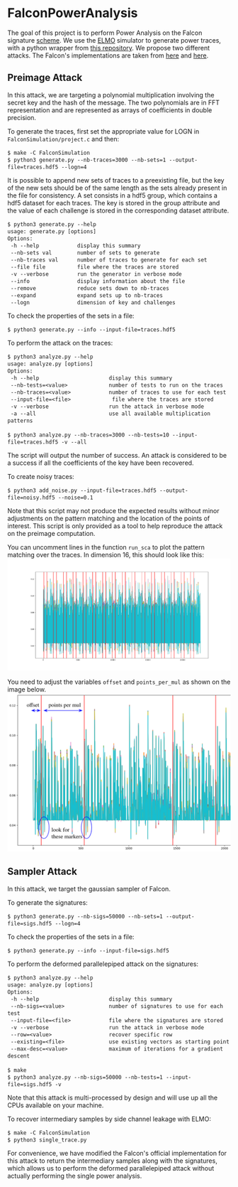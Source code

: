 # FalconPowerAnalysis

The goal of this project is to perform Power Analysis on the Falcon signature [scheme](https://falcon-sign.info/).
We use the [ELMO](https://github.com/sca-research/ELMO) simulator to generate power traces, with a python wrapper from [this repository](https://git.aprilas.fr/tfeneuil/python-elmo).
We propose two different attacks.
The Falcon's implementations are taken from [here](https://falcon-sign.info/impl/falcon.h.html) and [here](https://github.com/tprest/falcon.py).

## Preimage Attack

In this attack, we are targeting a polynomial multiplication involving the secret key and the hash of the message.
The two polynomials are in FFT representation and are represented as arrays of coefficients in double precision.

To generate the traces, first set the appropriate value for LOGN in `FalconSimulation/project.c` and then:
```
$ make -C FalconSimulation
$ python3 generate.py --nb-traces=3000 --nb-sets=1 --output-file=traces.hdf5 --logn=4
```

It is possible to append new sets of traces to a preexisting file, but the key of the new sets should be of the same length as the sets already present in the file for consistency. A set consists in a hdf5 group, which contains a hdf5 dataset for each traces. The key is stored in the group attribute and the value of each challenge is stored in the corresponding dataset attribute.

```
$ python3 generate.py --help
usage: generate.py [options]
Options:
 -h --help            display this summary
 --nb-sets val        number of sets to generate
 --nb-traces val      number of traces to generate for each set
 --file file          file where the traces are stored
 -v --verbose         run the generator in verbose mode
 --info               display information about the file
 --remove             reduce sets down to nb-traces
 --expand             expand sets up to nb-traces
 --logn               dimension of key and challenges
```

To check the properties of the sets in a file:

```
$ python3 generate.py --info --input-file=traces.hdf5
```

To perform the attack on the traces:

```
$ python3 analyze.py --help
usage: analyze.py [options]
Options:
 -h --help                      display this summary
 --nb-tests=<value>             number of tests to run on the traces
 --nb-traces=<value>            number of traces to use for each test
 --input-file=<file>             file where the traces are stored
 -v --verbose                   run the attack in verbose mode
 -a --all                       use all available multiplication patterns

$ python3 analyze.py --nb-traces=3000 --nb-tests=10 --input-file=traces.hdf5 -v --all
```

The script will output the number of success. An attack is considered to be a success if all the coefficients of the key have been recovered.


To create noisy traces:

```
$ python3 add_noise.py --input-file=traces.hdf5 --output-file=noisy.hdf5 --noise=0.1
```

Note that this script may not produce the expected results without minor adjustments on the pattern matching and the location of the points of interest.
This script is only provided as a tool to help reproduce the attack on the preimage computation.


You can uncomment lines in the function `run_sca` to plot the pattern matching over the traces.
In dimension 16, this should look like this:
![traces](img/traces_16.png)

You need to adjust the variables `offset` and `points_per_mul` as shown on the image below.
![traces](img/zoom_pattern.png)

## Sampler Attack

In this attack, we target the gaussian sampler of Falcon.

To generate the signatures:
```
$ python3 generate.py --nb-sigs=50000 --nb-sets=1 --output-file=sigs.hdf5 --logn=4
```

To check the properties of the sets in a file:

```
$ python3 generate.py --info --input-file=sigs.hdf5
```

To perform the deformed parallelepiped attack on the signatures:

```
$ python3 analyze.py --help
usage: analyze.py [options]
Options:
 -h --help                      display this summary
 --nb-sigs=<value>              number of signatures to use for each test
 --input-file=<file>            file where the signatures are stored
 -v --verbose                   run the attack in verbose mode
 --row=<value>                  recover specific row
 --existing=<file>              use existing vectors as starting point
 --max-desc=<value>             maximum of iterations for a gradient descent

$ make
$ python3 analyze.py --nb-sigs=50000 --nb-tests=1 --input-file=sigs.hdf5 -v
```
Note that this attack is multi-processed by design and will use up all the CPUs available on your machine.


To recover intermediary samples by side channel leakage with ELMO:

```
$ make -C FalconSimulation
$ python3 single_trace.py
```

For convenience, we have modified the Falcon's official implementation for this attack to return the intermediary samples along with the signatures, which allows us to perform the deformed parallelepiped attack without actually performing the single power analysis.
